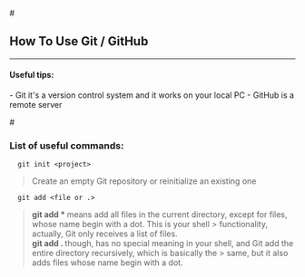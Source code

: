 #<b><h2>How To Use Git / GitHub</h2></b>
___
<h4>Useful tips: </h4>
- Git it's a version control system and it works on your local PC
- GitHub is a remote server

#<b><h3>List of useful commands:</h3></b>

```git
  git init <project>
```

> Create an empty Git repository or reinitialize an existing one

```git
  git add <file or .>
```

> <b> git add * </b> means add all files in the current directory, except for files, whose name begin with a dot. This is your shell > functionality, actually, Git only receives a list of files. <br>
> <b> git add . </b> though, has no special meaning in your shell, and Git add the entire directory recursively, which is basically the > same, but it also adds files whose name begin with a dot.
